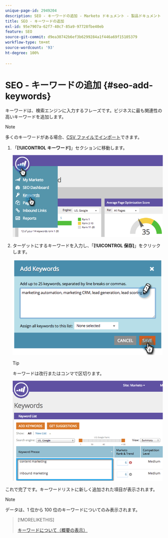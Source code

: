 ```yaml
---
unique-page-id: 2949204
description: SEO - キーワードの追加 - Marketo ドキュメント - 製品ドキュメント
title: SEO - キーワードの追加
exl-id: 95e7907a-62f7-40c7-85a9-97728fbe40eb
feature: SEO
source-git-commit: d9ea30742b6ef3b6299284a1f446a69f15105379
workflow-type: tm+mt
source-wordcount: '93'
ht-degree: 100%

---
```


# SEO - キーワードの追加 {#seo-add-keywords}

キーワードは、検索エンジンに入力するフレーズです。ビジネスに最も関連性の高いキーワードを追加します。

>[!NOTE]
>
>多くのキーワードがある場合、[CSV ファイルでインポート](/help/marketo/product-docs/additional-apps/seo/keywords/seo-importing-keywords-with-a-csv.md)できます。

1. 「**[!UICONTROL キーワード]**」セクションに移動します。

   ![](assets/image2014-9-18-11-3a28-3a39.png)

1. ターゲットにするキーワードを入力し、「**[!UICONTROL 保存]**」をクリックします。

   ![](assets/image2014-9-18-11-3a28-3a51.png)

   >[!TIP]
   >
   >キーワードは改行またはコンマで区切ります。

   ![](assets/image2014-9-18-11-3a29-3a12.png)

これで完了です。キーワードリストに新しく追加された項目が表示されます。

>[!NOTE]
>
>データは、1 位から 100 位のキーワードについてのみ表示されます。

>[!MORELIKETHIS]
>
>[キーワードについて（概要の表示）](/help/marketo/product-docs/additional-apps/seo/keywords/seo-understanding-keywords.md)
